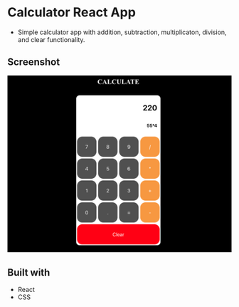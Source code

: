 # Calculator React App
- Simple calculator app with addition, subtraction, multiplicaton, division, and clear functionality.

## Screenshot
![Alt text](<Screenshot .png>)

## Built with
- React
- CSS